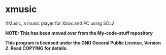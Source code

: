 # xmusic
XMusic, a music player for Xbox and PC using SDL2

**NOTE: This has been moved over from the My-code-stuff repository**

**This program is licensed under the GNU General Public License, Version 2. Read COPYING for details.**
